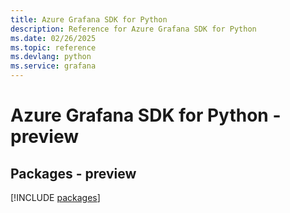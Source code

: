```yaml
---
title: Azure Grafana SDK for Python
description: Reference for Azure Grafana SDK for Python
ms.date: 02/26/2025
ms.topic: reference
ms.devlang: python
ms.service: grafana
---
```

# Azure Grafana SDK for Python - preview
## Packages - preview
[!INCLUDE [packages](grafana-index.md)]